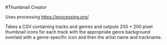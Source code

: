 #Thumbnail Creator

Uses processing https://processing.org/

Takes a CSV containing tracks and genres and outputs 200 * 200 pixel thumbnail icons for each track with the appropriate genre background overlaid with a genre-specific icon and then the artist name and trackname.
